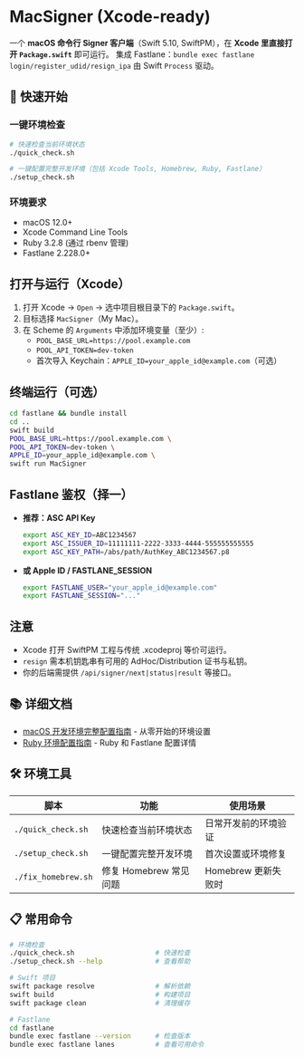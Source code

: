 # MacSigner (Xcode-ready)

一个 **macOS 命令行 Signer 客户端**（Swift 5.10, SwiftPM），在 **Xcode 里直接打开 `Package.swift`** 即可运行。
集成 Fastlane：`bundle exec fastlane login/register_udid/resign_ipa` 由 Swift `Process` 驱动。

## 🚀 快速开始

### 一键环境检查
```bash
# 快速检查当前环境状态
./quick_check.sh

# 一键配置完整开发环境（包括 Xcode Tools, Homebrew, Ruby, Fastlane）
./setup_check.sh
```

### 环境要求
- macOS 12.0+
- Xcode Command Line Tools
- Ruby 3.2.8 (通过 rbenv 管理)
- Fastlane 2.228.0+

## 打开与运行（Xcode）
1. 打开 Xcode → `Open` → 选中项目根目录下的 `Package.swift`。
2. 目标选择 `MacSigner`（My Mac）。
3. 在 Scheme 的 `Arguments` 中添加环境变量（至少）:
   - `POOL_BASE_URL=https://pool.example.com`
   - `POOL_API_TOKEN=dev-token`
   - 首次导入 Keychain：`APPLE_ID=your_apple_id@example.com`（可选）

## 终端运行（可选）
```bash
cd fastlane && bundle install
cd ..
swift build
POOL_BASE_URL=https://pool.example.com \
POOL_API_TOKEN=dev-token \
APPLE_ID=your_apple_id@example.com \
swift run MacSigner
```

## Fastlane 鉴权（择一）
- **推荐：ASC API Key**
  ```bash
  export ASC_KEY_ID=ABC1234567
  export ASC_ISSUER_ID=11111111-2222-3333-4444-555555555555
  export ASC_KEY_PATH=/abs/path/AuthKey_ABC1234567.p8
  ```
- **或 Apple ID / FASTLANE_SESSION**
  ```bash
  export FASTLANE_USER="your_apple_id@example.com"
  export FASTLANE_SESSION="..."
  ```

## 注意

- Xcode 打开 SwiftPM 工程与传统 .xcodeproj 等价可运行。
- `resign` 需本机钥匙串有可用的 AdHoc/Distribution 证书与私钥。
- 你的后端需提供 `/api/signer/next|status|result` 等接口。

## 📚 详细文档

- [macOS 开发环境完整配置指南](./MACOS_SETUP_GUIDE.md) - 从零开始的环境设置
- [Ruby 环境配置指南](./RUBY_SETUP.md) - Ruby 和 Fastlane 配置详情

## 🛠️ 环境工具

| 脚本 | 功能 | 使用场景 |
|------|------|----------|
| `./quick_check.sh` | 快速检查当前环境状态 | 日常开发前的环境验证 |
| `./setup_check.sh` | 一键配置完整开发环境 | 首次设置或环境修复 |
| `./fix_homebrew.sh` | 修复 Homebrew 常见问题 | Homebrew 更新失败时 |

## 📋 常用命令

```bash
# 环境检查
./quick_check.sh                    # 快速检查
./setup_check.sh --help             # 查看帮助

# Swift 项目
swift package resolve               # 解析依赖
swift build                         # 构建项目
swift package clean                 # 清理缓存

# Fastlane
cd fastlane
bundle exec fastlane --version      # 检查版本
bundle exec fastlane lanes          # 查看可用命令
```
